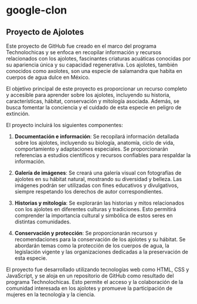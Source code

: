 # google-clon

## Proyecto de Ajolotes

Este proyecto de GitHub fue creado en el marco del programa Technolochicas y se enfoca en recopilar información y recursos relacionados con los ajolotes, fascinantes criaturas acuáticas conocidas por su apariencia única y su capacidad regenerativa. Los ajolotes, también conocidos como axolotes, son una especie de salamandra que habita en cuerpos de agua dulce en México.

El objetivo principal de este proyecto es proporcionar un recurso completo y accesible para aprender sobre los ajolotes, incluyendo su historia, características, hábitat, conservación y mitología asociada. Además, se busca fomentar la conciencia y el cuidado de esta especie en peligro de extinción.

El proyecto incluirá los siguientes componentes:

1. **Documentación e información**: Se recopilará información detallada sobre los ajolotes, incluyendo su biología, anatomía, ciclo de vida, comportamiento y adaptaciones especiales. Se proporcionarán referencias a estudios científicos y recursos confiables para respaldar la información.

2. **Galería de imágenes**: Se creará una galería visual con fotografías de ajolotes en su hábitat natural, mostrando su diversidad y belleza. Las imágenes podrán ser utilizadas con fines educativos y divulgativos, siempre respetando los derechos de autor correspondientes.

3. **Historias y mitología**: Se explorarán las historias y mitos relacionados con los ajolotes en diferentes culturas y tradiciones. Esto permitirá comprender la importancia cultural y simbólica de estos seres en distintas comunidades.

4. **Conservación y protección**: Se proporcionarán recursos y recomendaciones para la conservación de los ajolotes y su hábitat. Se abordarán temas como la protección de los cuerpos de agua, la legislación vigente y las organizaciones dedicadas a la preservación de esta especie.

El proyecto fue desarrollado utilizando tecnologías web como HTML, CSS y JavaScript, y se aloja en un repositorio de GitHub como resultado del programa Technolochicas. Esto permite el acceso y la colaboración de la comunidad interesada en los ajolotes y promueve la participación de mujeres en la tecnología y la ciencia.

